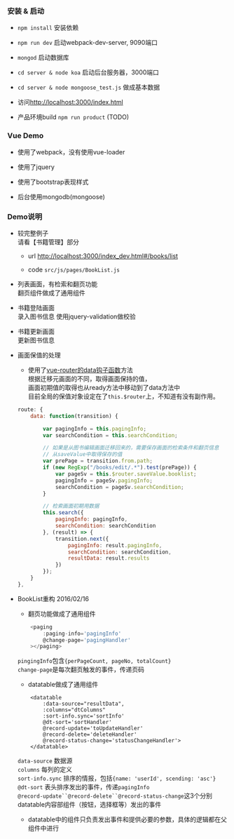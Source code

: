 ### 安装 & 启动

- `npm install` 安装依赖

- `npm run dev` 启动webpack-dev-server, 9090端口

- `mongod` 启动数据库

- `cd server & node koa` 启动后台服务器，3000端口

- `cd server & node mongoose_test.js` 做成基本数据

- 访问[http://localhost:3000/index.html](http://localhost:3000/index.html)

- 产品环境build `npm run product` (TODO)

### Vue Demo

- 使用了webpack，没有使用vue-loader

- 使用了jquery 

- 使用了bootstrap表现样式

- 后台使用mongodb(mongoose)

### Demo说明

- 较完整例子  
请看【书籍管理】部分  

	- url [http://localhost:3000/index_dev.html#/books/list](http://localhost:3000/index_dev.html#/books/list)

	- code `src/js/pages/BookList.js`

- 列表画面，有检索和翻页功能  
翻页组件做成了通用组件

- 书籍登陆画面  
录入图书信息
使用jquery-validation做校验

- 书籍更新画面  
 更新图书信息

- 画面保值的处理

	- 使用了[vue-router的data钩子函数](http://vuejs.github.io/vue-router/zh-cn/pipeline/data.html)方法  
 	根据迁移元画面的不同，取得画面保持的值，  
 	画面初期值的取得也从ready方法中移动到了data方法中  
 	目前全局的保值对象设定在了`this.$router`上，不知道有没有副作用。
 	```js
	route: {
		data: function(transition) {

			var pagingInfo = this.pagingInfo;
			var searchCondition = this.searchCondition;

			// 如果是从图书编辑画面迁移回来的，需要保存画面的检索条件和翻页信息
			// 从saveValue中取得保存的值
			var prePage = transition.from.path;
			if (new RegExp("/books/edit/.*").test(prePage)) {
				var pageSv = this.$router.saveValue.booklist;
				pagingInfo = pageSv.pagingInfo;
				searchCondition = pageSv.searchCondition;
			}

			// 检索画面初期用数据
			this.search({
				pagingInfo: pagingInfo,
				searchCondition: searchCondition
			}, (result) => {
				transition.next({
					pagingInfo: result.pagingInfo,
					searchCondition: searchCondition,
					resultData: result.results
				})
			});
		}
	},
 	```
- BookList重构 2016/02/16

	- 翻页功能做成了通用组件
	```js
		<paging
			:paging-info='pagingInfo'
			@change-page='pagingHandler'
		></paging>
	```
	`pingingInfo`包含`{perPageCount, pageNo, totalCount}`  
	`change-page`是每次翻页触发的事件，传递页码

	- datatable做成了通用组件
	```
		<datatable
			:data-source="resultData",
			:columns="dtColumns"
			:sort-info.sync='sortInfo'
			@dt-sort='sortHandler'
			@record-update='toUpdateHandler'
			@record-delete='deleteHandler'
			@record-status-change='statusChangeHandler'>
		</datatable>
	```
	`data-source` 数据源  
	`columns` 每列的定义  
	`sort-info.sync` 排序的情报，包括`{name: 'userId', scending: 'asc'}`  
	`@dt-sort` 表头排序发出的事件，传递`pagingInfo`  
	`@record-update``@record-delete``@record-status-change`这3个分别datatable内容部组件（按钮，选择框等）发出的事件

	- datatable中的组件只负责发出事件和提供必要的参数，具体的逻辑都在父组件中进行




